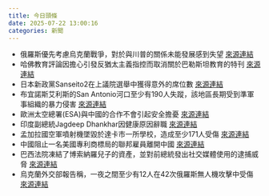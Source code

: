 ```yaml
---
title: 今日頭條
date: 2025-07-22 13:00:16
categories: 新聞            
---
```

- 俄羅斯優先考慮烏克蘭戰爭，對於與川普的關係未能發展感到失望 [來源連結](https://www.theguardian.com/world/2025/jul/22/ukraine-is-existential-why-vladimir-putin-values-war-goals-over-donald-trump-ties)
- 哈佛教育評論因擔心引發反猶太主義指控而取消關於巴勒斯坦教育的特刊 [來源連結](https://www.theguardian.com/education/2025/jul/22/harvard-educational-review-palestine-issue-cancelled)
- 日本新政黨Sanseito2在上議院選舉中獲得意外的席位數 [來源連結](https://asiatimes.com/2025/07/anti-immigration-backlash-finally-comes-to-japan/)
- 布宜諾斯艾利斯的San Antonio河口至少有190人失蹤，該地區長期受到準軍事組織的暴力侵害 [來源連結](https://www.theguardian.com/environment/2025/jul/22/diving-for-the-disappeared-the-dangerous-underwater-hunt-for-colombias-missing)
- 歐洲太空總署(ESA)與中國的合作不會引起安全擔憂 [來源連結](https://asiatimes.com/2025/07/with-china-european-space-agency-leaves-politics-to-governments/)
- 印度副總統Jagdeep Dhankhar因健康原因辭職 [來源連結](https://www.thehindu.com/news/the-hindu-morning-digest-july-22-2025/article69839976.ece)
- 孟加拉國空軍噴射機墜毀於達卡市一所學校，造成至少171人受傷 [來源連結](https://www.thehindu.com/news/international/bangladesh-air-force-jet-crash-what-to-know-about-the-crash-into-a-dhaka-school/article69841265.ece)
- 中國阻止一名美國專利商標局的聯邦雇員離開中國 [來源連結](https://www.theguardian.com/world/2025/jul/22/china-blocks-us-federal-employee-from-leaving)
- 巴西法院凍結了博索納羅兒子的資產，並對前總統發出社交媒體使用的逮捕威脅 [來源連結](https://www.theguardian.com/world/2025/jul/22/brazil-court-freezes-bolsonaro-sons-assets-as-ex-president-threatened-with-arrest-over-social-media-use)
- 烏克蘭外交部報告稱，一夜之間至少有12人在42次俄羅斯無人機攻擊中受傷 [來源連結](https://www.theguardian.com/world/live/2025/jul/22/ukraine-russia-drone-attacks-strikes-zelenskyy-putin-peace-talks-europe-live-news-latest-updates)



